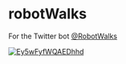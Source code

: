 # robotWalks
For the Twitter bot [@RobotWalks](https://twitter.com/RobotWalks)

[![Ey5wFyfWQAEDhhd](https://user-images.githubusercontent.com/10198714/114962035-dd10b800-9e1e-11eb-92f3-020ec8bf6179.png)](https://twitter.com/RobotWalks/status/1382165382144929792)

